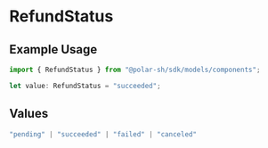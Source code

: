 # RefundStatus

## Example Usage

```typescript
import { RefundStatus } from "@polar-sh/sdk/models/components";

let value: RefundStatus = "succeeded";
```

## Values

```typescript
"pending" | "succeeded" | "failed" | "canceled"
```